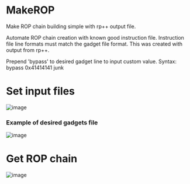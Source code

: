 # MakeROP
Make ROP chain building simple with rp++ output file.

Automate ROP chain creation with known good instruction file.
Instruction file line formats must match the gadget file format.
This was created with output from rp++.

Prepend 'bypass' to desired gadget line to input custom value.
Syntax: bypass 0x41414141 junk

<h1>Set input files</h1>

![image](https://user-images.githubusercontent.com/49540886/141690311-c14fc6ce-1762-42d9-941a-bb0a69e6d8ab.png)

<h3>Example of desired gadgets file</h3>

![image](https://user-images.githubusercontent.com/49540886/141692505-afc23af6-4e44-44da-ae8f-48fa304ae361.png)


<h1>Get ROP chain</h1>

![image](https://user-images.githubusercontent.com/49540886/141692209-bc9cc037-23ba-4768-a998-5f8590bd6a4d.png)
